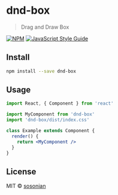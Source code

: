 # dnd-box

> Drag and Draw Box

[![NPM](https://img.shields.io/npm/v/dnd-box.svg)](https://www.npmjs.com/package/dnd-box) [![JavaScript Style Guide](https://img.shields.io/badge/code_style-standard-brightgreen.svg)](https://standardjs.com)

## Install

```bash
npm install --save dnd-box
```

## Usage

```jsx
import React, { Component } from 'react'

import MyComponent from 'dnd-box'
import 'dnd-box/dist/index.css'

class Example extends Component {
  render() {
    return <MyComponent />
  }
}
```

## License

MIT © [sosonian](https://github.com/sosonian)
